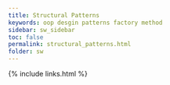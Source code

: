 ```yaml
---
title: Structural Patterns 
keywords: oop desgin patterns factory method
sidebar: sw_sidebar
toc: false
permalink: structural_patterns.html
folder: sw
---
```


{% include links.html %}